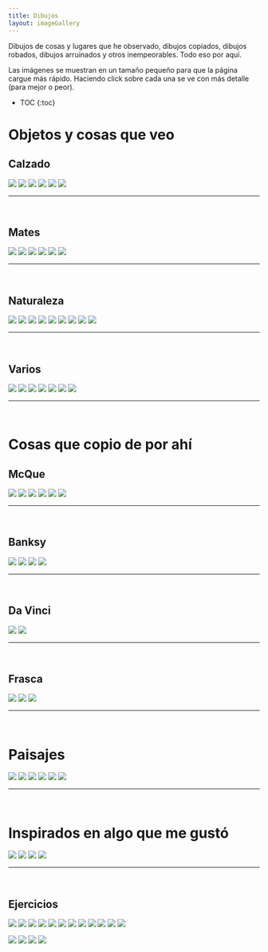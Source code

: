 ```yaml
---
title: Dibujos
layout: imageGallery
---
```


Dibujos de cosas y lugares que he observado, dibujos copiados, dibujos robados, dibujos arruinados y otros inempeorables. Todo eso por aquí.

<div class="notice">
Las imágenes se muestran en un tamaño pequeño para que la página cargue más rápido. Haciendo click sobre cada una se ve con más detalle (para mejor o peor).
</div>

* TOC
{:toc}

# Objetos y cosas que veo

## Calzado
[![](objeto_zapatoViejo_thumb.jpeg)](objeto_zapatoViejo.jpeg)
[![](objeto_zapato_thumb.jpeg)]()
[![](objeto_zapatilla3_thumb.jpeg)](objeto_zapatilla3.jpeg)
[![](objeto_zapatilla2_thumb.jpeg)]()
[![](objeto_zapatilla_thumb.jpeg)](objeto_zapatilla.jpeg)
[![](objeto_cajaYzapato_thumb.jpeg)]()
<br>
<hr/>
<br>

## Mates
[![](objeto_mateYbombilla_thumb.jpeg)](objeto_mateYbombilla.jpeg)
[![](objeto_mates_thumb.jpeg)](objeto_mates.jpeg)
[![](objeto_mate_thumb.jpeg)]()
[![](objeto_varios_thumb.jpeg)](objeto_varios.jpeg)
[![](objeto_kalimba2_thumb.jpeg)](objeto_kalimba2.jpeg)
[![](objeto_kalimba_thumb.jpeg)](objeto_kalimba.jpeg)
<br>
<hr/>
<br>

## Naturaleza
[![](objeto_tronco_thumb.jpeg)](objeto_tronco.jpeg)
[![](objeto_pasionaria_thumb.jpeg)](objeto_pasionaria.jpeg)
[![](objeto_dienteleon_thumb.jpeg)](objeto_dienteleon.jpeg)
[![](objeto_caracol_thumb.jpeg)](objeto_caracol.jpeg)
[![](objeto_calabaza_thumb.jpeg)](objeto_calabaza.jpeg)
[![](planta_nolina_thumb.jpeg)](planta_nolina.jpeg)
[![](planta_cactus_thumb.jpeg)](planta_cactus.jpeg)
[![](planta_brote_thumb.jpeg)](planta_brote.jpeg)
[![](foto_gatito_thumb.jpeg)](foto_gatito.jpeg)
<br>
<hr/>
<br>

## Varios
[![](objeto_taza_thumb.jpeg)](objeto_taza.jpeg)
[![](objeto_sofa_thumb.jpeg)](objeto_sofa.jpeg)
[![](objeto_regadera_thumb.jpeg)](objeto_regadera.jpeg)
[![](objeto_lampara_thumb.jpeg)](objeto_lampara.jpeg)
[![](objeto_jarra_thumb.jpeg)](objeto_jarra.jpeg)
[![](objeto_frasco_thumb.jpeg)](objeto_frasco.jpeg)
[![](objeto_bacha_thumb.jpeg)]()
<br>
<hr/>
<br>


# Cosas que copio de por ahí

## McQue
[![](varios_mcque6_thumb.jpeg)](varios_mcque6.jpeg)
[![](varios_mcque5_thumb.jpeg)](varios_mcque5.jpeg)
[![](varios_mcque4_thumb.jpeg)](varios_mcque4.jpeg)
[![](varios_mcque3_thumb.jpeg)](varios_mcque3.jpeg)
[![](varios_mcque2_thumb.jpeg)](varios_mcque2.jpeg)
[![](varios_mcque1_thumb.jpeg)](varios_mcque1.jpeg)
<br>
<hr/>
<br>

## Banksy
[![](varios_lanzayerba_thumb.jpeg)](varios_lanzayerba.jpeg)
[![](varios_celular_thumb.jpeg)](varios_celular.jpeg)
[![](varios_carrito_thumb.jpeg)](varios_carrito.jpeg)
[![](foto_globo_thumb.jpeg)](foto_globo.jpeg)
<br>
<hr/>
<br>

## Da Vinci
[![](foto_embrion2_thumb.jpeg)](foto_embrion2.jpeg)
[![](foto_embrion_thumb.jpeg)](foto_embrion.jpeg)
<br>
<hr/>
<br>

## Frasca
[![](paisaje_frasca3_thumb.jpeg)](paisaje_frasca3.jpeg)
[![](paisaje_frasca2_thumb.jpeg)](paisaje_frasca2.jpeg)
[![](paisaje_frasca1_thumb.jpeg)](paisaje_frasca1.jpeg)
<br>
<hr/>
<br>

# Paisajes
[![](paisaje_varios_thumb.jpeg)](paisaje_varios.jpeg)
[![](paisaje_templo2_thumb.jpeg)](paisaje_templo2.jpeg)
[![](paisaje_templo_thumb.jpeg)](paisaje_templo.jpeg)
[![](paisaje_puente_thumb.jpeg)](paisaje_puente.jpeg)
[![](paisaje_galpon_thumb.jpeg)](paisaje_galpon.jpeg)
[![](paisaje_casaYEscalera_thumb.jpeg)](paisaje_casaYEscalera.jpeg)
<br>
<hr/>
<br>

# Inspirados en algo que me gustó
[![](varios_panadero_thumb.jpeg)](varios_panadero.jpeg)
[![](varios_hospital_thumb.jpeg)](varios_hospital.jpeg)
[![](varios_guitarra_thumb.jpeg)](varios_guitarra.jpeg)
[![](varios_dott_thumb.jpeg)](varios_dott.jpeg)
<br>
<hr/>
<br>

## Ejercicios
[![](foto_puerta_thumb.jpeg)](foto_puerta.jpeg)
[![](foto_pava_thumb.jpeg)](foto_pava.jpeg)
[![](foto_garbanzos_thumb.jpeg)](foto_garbanzos.jpeg)
[![](foto_gallo_thumb.jpg)](foto_gallo.jpg)
[![](foto_bolso_thumb.jpg)](foto_bolso.jpg)
[![](foto_rosa2_thumb.jpeg)](foto_rosa2.jpeg)
[![](foto_rosa_thumb.jpeg)](foto_rosa.jpeg)
[![](foto_orquideas_thumb.jpeg)](foto_orquideas.jpeg)
[![](foto_margaritas_thumb.jpeg)](foto_margaritas.jpeg)
[![](foto_hongos_thumb.jpeg)](foto_hongos.jpeg)
[![](foto_tintero_thumb.jpeg)](foto_tintero.jpeg)
[![](foto_doblePagina_thumb.jpeg)](foto_doblePagina.jpeg)

[![](ejercicio_textura_thumb.jpeg)](ejercicio_textura.jpeg)
[![](ejercicio_morron_thumb.jpeg)](ejercicio_morron.jpeg)
[![](ejercicio_caballo_thumb.jpeg)](ejercicio_caballo.jpeg)
[![](textura_varios_thumb.jpeg)](textura_varios.jpeg)
